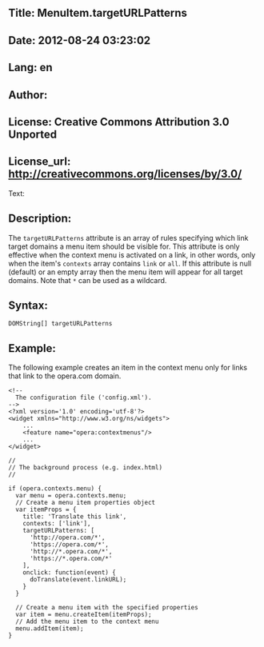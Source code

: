 Title: MenuItem.targetURLPatterns
----
Date: 2012-08-24 03:23:02
----
Lang: en
----
Author: 
----
License: Creative Commons Attribution 3.0 Unported
----
License_url: http://creativecommons.org/licenses/by/3.0/
----
Text:

<h2>Description:</h2>

<p>The <code>targetURLPatterns</code> attribute is an array of rules specifying which link target domains a menu item should be visible for. This attribute is only effective when the context menu is activated on a link, in other words, only when the item&#39;s <code>contexts</code> array contains <code>link</code> or <code>all</code>. If this attribute is null (default) or an empty array then the menu item will appear for all target domains. Note that <code>*</code> can be used as a wildcard.</p>

<h2>Syntax:</h2>

<p><code>DOMString[] targetURLPatterns</code></p>

<h2>Example:</h2>

<p>The following example creates an item in the context menu only for links that link to the opera.com domain.</p>

<pre><code>&lt;!-- 
  The configuration file (&#39;config.xml&#39;).
--&gt;
&lt;?xml version=&#39;1.0&#39; encoding=&#39;utf-8&#39;?&gt;
&lt;widget xmlns=&quot;http://www.w3.org/ns/widgets&quot;&gt;
    ...
    &lt;feature name=&quot;opera:contextmenus&quot;/&gt;
    ...
&lt;/widget&gt;</code></pre>    

<pre><code>//
// The background process (e.g. index.html)
//

if (opera.contexts.menu) {
  var menu = opera.contexts.menu;
  // Create a menu item properties object
  var itemProps = {
    title: &#39;Translate this link&#39;,
    contexts: [&#39;link&#39;],
    targetURLPatterns: [
      &#39;http://opera.com/*&#39;,
      &#39;https://opera.com/*&#39;,
      &#39;http://*.opera.com/*&#39;,
      &#39;https://*.opera.com/*&#39;
    ],
    onclick: function(event) {
      doTranslate(event.linkURL);
    }
  }

  // Create a menu item with the specified properties
  var item = menu.createItem(itemProps);
  // Add the menu item to the context menu
  menu.addItem(item);
}</code></pre>
